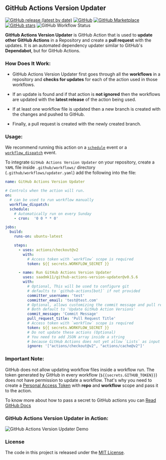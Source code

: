 ## GitHub Actions Version Updater

[![GitHub release (latest by date)](https://img.shields.io/github/v/release/saadmk11/github-actions-version-updater?style=flat-square)](https://github.com/saadmk11/github-actions-version-updater/releases/latest)
[![GitHub](https://img.shields.io/github/license/saadmk11/github-actions-version-updater?style=flat-square)](https://github.com/saadmk11/github-actions-version-updater/blob/main/LICENSE)
[![GitHub Marketplace](https://img.shields.io/badge/Get%20It-on%20Marketplace-orange?style=flat-square)](https://github.com/marketplace/actions/github-actions-version-updater)
[![GitHub stars](https://img.shields.io/github/stars/saadmk11/github-actions-version-updater?color=success&style=flat-square)](https://github.com/saadmk11/github-actions-version-updater/stargazers)
![GitHub Workflow Status](https://img.shields.io/github/workflow/status/saadmk11/github-actions-version-updater/Changelog%20CI?label=Changelog%20CI&style=flat-square)

**GitHub Actions Version Updater** is GitHub Action that is used to **update other GitHub Actions** in a Repository
and create a **pull request** with the updates. It is an automated dependency updater similar to GitHub's **Dependabot**,
but for GitHub Actions.

### How Does It Work:

* GitHub Actions Version Updater first goes through all the **workflows**
  in a repository and **checks for updates** for each of the action used in those workflows.

* If an update is found and if that action is **not ignored** then the workflows are updated
  with the **latest release** of the action being used.

* If at least one workflow file is updated then a new branch is created with the changes and pushed to GitHub.

* Finally, a pull request is created with the newly created branch.

### Usage:

We recommend running this action on a [`schedule`](https://docs.github.com/en/actions/reference/events-that-trigger-workflows#schedule)
event or a [`workflow_dispatch`](https://docs.github.com/en/actions/reference/events-that-trigger-workflows#workflow_dispatch) event.

To integrate `GitHub Actions Version Updater` on your repository, create a `YAML`  file
inside `.github/workflows/` directory (`.github/workflows/updater.yaml`) add the following into the file:

```yaml
name: GitHub Actions Version Updater

# Controls when the action will run.
on:
  # can be used to run workflow manually
  workflow_dispatch:
  schedule:
    # Automatically run on every Sunday
    - cron:  '0 0 * * 0'

jobs:
  build:
    runs-on: ubuntu-latest

    steps:
      - uses: actions/checkout@v2
        with:
          # Access token with `workflow` scope is required
          token: ${{ secrets.WORKFLOW_SECRET }}

      - name: Run GitHub Actions Version Updater
        uses: saadmk11/github-actions-version-updater@v0.5.6
        with:
          # Optional, This will be used to configure git
          # defaults to `github-actions[bot]` if not provided
          committer_username: 'test'
          committer_email: 'test@test.com'
          # Optional, allows customizing the commit message and pull request title
          # Both default to 'Update GitHub Action Versions'
          commit_message: 'Commit Message'
          pull_request_title: 'Pull Request Title'
          # Access token with `workflow` scope is required
          token: ${{ secrets.WORKFLOW_SECRET }}
          # Do not update these actions (Optional)
          # You need to add JSON array inside a string
          # because GitHub Actions does not yet allow `Lists` as input
          ignore: '["actions/checkout@v2", "actions/cache@v2"]'
```

### Important Note:

GitHub does not allow updating workflow files inside a workflow run.
The token generated by GitHub in every workflow (`${{secrets.GITHUB_TOKEN}}`) does not have
permission to update a workflow. That's why you need to create a [Personal Access Token](https://docs.github.com/en/github/authenticating-to-github/creating-a-personal-access-token)
with **repo** and **workflow** scope and pass it to the action.

To know more about how to pass a secret to GitHub actions you can [Read GitHub Docs](https://docs.github.com/en/actions/reference/encrypted-secrets)

### GitHub Actions Version Updater in Action:

![GitHub Actions Version Updater Demo](https://user-images.githubusercontent.com/24854406/113888349-15dbdc00-97e4-11eb-91a6-622828455d1f.gif)


### License

The code in this project is released under the [MIT License](LICENSE).
